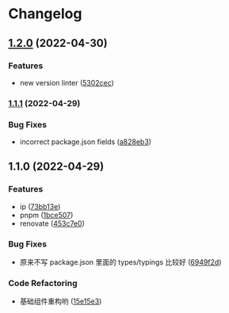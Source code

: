 # Changelog

## [1.2.0](https://github.com/powerfulyang/node-utils/compare/v1.1.1...v1.2.0) (2022-04-30)


### Features

* new version linter ([5302cec](https://github.com/powerfulyang/node-utils/commit/5302cecd1b1ead45b495a43484591ffe59c11cad))

### [1.1.1](https://github.com/powerfulyang/node-utils/compare/v1.1.0...v1.1.1) (2022-04-29)


### Bug Fixes

* incorrect package.json fields ([a828eb3](https://github.com/powerfulyang/node-utils/commit/a828eb3f53f59e8b96d227d1d1c714ab2555088b))

## 1.1.0 (2022-04-29)


### Features

* ip ([73bb13e](https://github.com/powerfulyang/node-utils/commit/73bb13e7f62ce8fcf40d9095b9df946241fc5d5a))
* pnpm ([1bce507](https://github.com/powerfulyang/node-utils/commit/1bce507ee96a5e985ade5ad329f0ff27a986805c))
* renovate ([453c7e0](https://github.com/powerfulyang/node-utils/commit/453c7e0a4d878ddac2fa7c610e204c766a25780d))


### Bug Fixes

* 原来不写 package.json 里面的 types/typings 比较好 ([6949f2d](https://github.com/powerfulyang/node-utils/commit/6949f2d213e403bc3264662afc45efd1f0392479))


### Code Refactoring

* 基础组件重构哟 ([15e15e3](https://github.com/powerfulyang/node-utils/commit/15e15e3bf16fd4c35fd132e8cf0a953b0089e21d))
